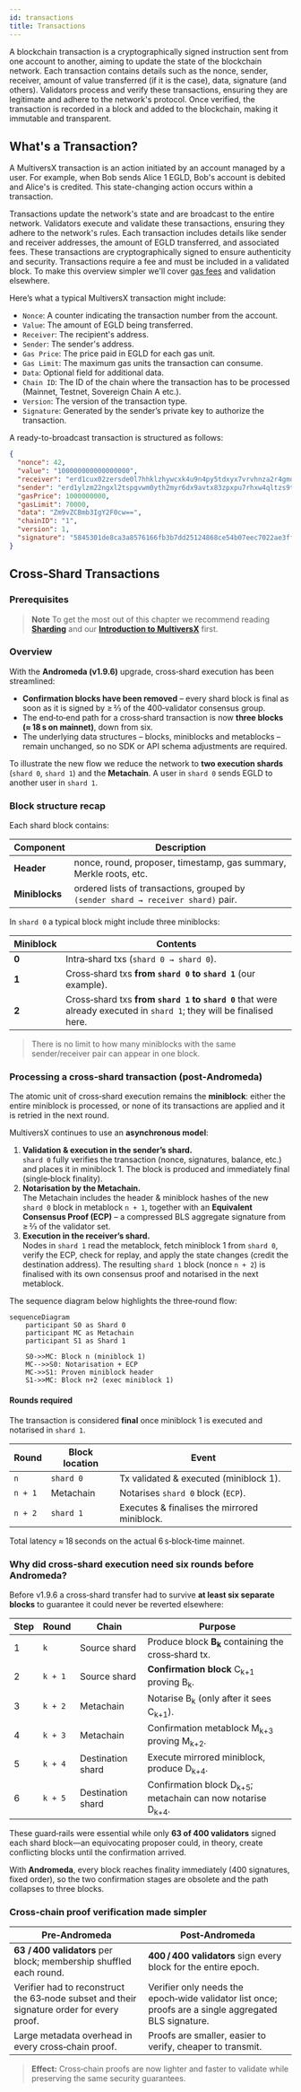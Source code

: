 ```yaml
---
id: transactions
title: Transactions
---
```


A blockchain transaction is a cryptographically signed instruction sent from one account to another, aiming to update the state of the blockchain network. Each transaction contains details such as the nonce, sender, receiver, amount of value transferred (if it is the case), data, signature (and others). Validators process and verify these transactions, ensuring they are legitimate and adhere to the network's protocol. Once verified, the transaction is recorded in a block and added to the blockchain, making it immutable and transparent.

## **What's a Transaction?**

A MultiversX transaction is an action initiated by an account managed by a user. For example, when Bob sends Alice 1 EGLD, Bob's account is debited and Alice's is credited. This state-changing action occurs within a transaction.

Transactions update the network's state and are broadcast to the entire network. Validators execute and validate these transactions, ensuring they adhere to the network's rules. Each transaction includes details like sender and receiver addresses, the amount of EGLD transferred, and associated fees. These transactions are cryptographically signed to ensure authenticity and security. Transactions require a fee and must be included in a validated block. To make this overview simpler we'll cover [gas fees](/developers/gas-and-fees/overview) and validation elsewhere.

Here’s what a typical MultiversX transaction might include:

- ```Nonce```: A counter indicating the transaction number from the account.
- ```Value```: The amount of EGLD being transferred.
- ```Receiver```: The recipient's address.
- ```Sender```: The sender's address.
- ```Gas Price```: The price paid in EGLD for each gas unit.
- ```Gas Limit```: The maximum gas units the transaction can consume.
- ```Data```: Optional field for additional data.
- ```Chain ID```: The ID of the chain where the transaction has to be processed (Mainnet, Testnet, Sovereign Chain A etc.).
- ```Version```: The version of the transaction type.
- ```Signature```: Generated by the sender’s private key to authorize the transaction.

A ready-to-broadcast transaction is structured as follows:

```json
{
  "nonce": 42,
  "value": "100000000000000000",
  "receiver": "erd1cux02zersde0l7hhklzhywcxk4u9n4py5tdxyx7vrvhnza2r4gmq4vw35r",
  "sender": "erd1ylzm22ngxl2tspgvwm0yth2myr6dx9avtx83zpxpu7rhxw4qltzs9tmjm9",
  "gasPrice": 1000000000,
  "gasLimit": 70000,
  "data": "Zm9vZCBmb3IgY2F0cw==",
  "chainID": "1",
  "version": 1,
  "signature": "5845301de8ca3a8576166fb3b7dd25124868ce54b07eec7022ae3ffd8d4629540dbb7d0ceed9455a259695e2665db614828728d0f9b0fb1cc46c07dd669d2f0e"
}
```

## Cross‑Shard Transactions

### Prerequisites

> **Note**
> To get the most out of this chapter we recommend reading **[Sharding](https://docs.multiversx.com/learn/sharding)** and our **[Introduction to MultiversX](https://docs.multiversx.com/learn/introduction)** first.

### Overview

With the **Andromeda (v1.9.6)** upgrade, cross‑shard execution has been streamlined:

* **Confirmation blocks have been removed** – every shard block is final as soon as it is signed by ≥ 2⁄3 of the 400‑validator consensus group.
* The end‑to‑end path for a cross‑shard transaction is now **three blocks (≈ 18 s on mainnet)**, down from six.
* The underlying data structures – blocks, miniblocks and metablocks – remain unchanged, so no SDK or API schema adjustments are required.

To illustrate the new flow we reduce the network to **two execution shards** (`shard 0`, `shard 1`) and the **Metachain**. A user in `shard 0` sends EGLD to another user in `shard 1`.

### Block structure recap

Each shard block contains:

| Component | Description |
|-----------|-------------|
| **Header** | nonce, round, proposer, timestamp, gas summary, Merkle roots, etc. |
| **Miniblocks** | ordered lists of transactions, grouped by `(sender shard → receiver shard)` pair. |

In `shard 0` a typical block might include three miniblocks:

| Miniblock | Contents |
|-----------|----------|
| **0** | Intra‑shard txs (`shard 0 → shard 0`). |
| **1** | Cross‑shard txs **from `shard 0` to `shard 1`** (our example). |
| **2** | Cross‑shard txs **from `shard 1` to `shard 0`** that were already executed in `shard 1`; they will be finalised here. |

> There is no limit to how many miniblocks with the same sender/receiver pair can appear in one block.

### Processing a cross‑shard transaction (post‑Andromeda)

The atomic unit of cross‑shard execution remains the **miniblock**: either the entire miniblock is processed, or none of its transactions are applied and it is retried in the next round.

MultiversX continues to use an **asynchronous model**:

1. **Validation & execution in the sender’s shard.**  
   `shard 0` fully verifies the transaction (nonce, signatures, balance, etc.) and places it in miniblock 1. The block is produced and immediately final (single‑block finality).
2. **Notarisation by the Metachain.**  
   The Metachain includes the header & miniblock hashes of the new `shard 0` block in metablock `n + 1`, together with an **Equivalent Consensus Proof (ECP)** – a compressed BLS aggregate signature from ≥ 2⁄3 of the validator set.
3. **Execution in the receiver’s shard.**  
   Nodes in `shard 1` read the metablock, fetch miniblock 1 from `shard 0`, verify the ECP, check for replay, and apply the state changes (credit the destination address). The resulting `shard 1` block (nonce `n + 2`) is finalised with its own consensus proof and notarised in the next metablock.

The sequence diagram below highlights the three‑round flow:

```mermaid
sequenceDiagram
    participant S0 as Shard 0
    participant MC as Metachain
    participant S1 as Shard 1

    S0->>MC: Block n (miniblock 1)
    MC-->>S0: Notarisation + ECP
    MC->>S1: Proven miniblock header
    S1->>MC: Block n+2 (exec miniblock 1)
```

#### Rounds required

The transaction is considered **final** once miniblock 1 is executed and notarised in `shard 1`.

| Round | Block location | Event |
|-------|----------------|-------|
| `n` | `shard 0` | Tx validated & executed (miniblock 1). |
| `n + 1` | Metachain | Notarises `shard 0` block (`ECP`). |
| `n + 2` | `shard 1` | Executes & finalises the mirrored miniblock. |

Total latency ≈ 18 seconds on the actual 6 s‑block‑time mainnet.

### Why did cross‑shard execution need six rounds before Andromeda?

Before v1.9.6 a cross‑shard transfer had to survive **at least six separate blocks** to guarantee it could never be reverted elsewhere:

| Step | Round | Chain | Purpose |
|------|-------|-------|---------|
| 1 | `k` | Source shard | Produce block **B<sub>k</sub>** containing the cross‑shard tx. |
| 2 | `k + 1` | Source shard | **Confirmation block** C<sub>k+1</sub> proving B<sub>k</sub>. |
| 3 | `k + 2` | Metachain | Notarise B<sub>k</sub> (only after it sees C<sub>k+1</sub>). |
| 4 | `k + 3` | Metachain | Confirmation metablock M<sub>k+3</sub> proving M<sub>k+2</sub>. |
| 5 | `k + 4` | Destination shard | Execute mirrored miniblock, produce D<sub>k+4</sub>. |
| 6 | `k + 5` | Destination shard | Confirmation block D<sub>k+5</sub>; metachain can now notarise D<sub>k+4</sub>. |

These guard‑rails were essential while only **63 of 400 validators** signed each shard block—an equivocating proposer could, in theory, create conflicting blocks until the confirmation arrived.

With **Andromeda**, every block reaches finality immediately (400 signatures, fixed order), so the two confirmation stages are obsolete and the path collapses to three blocks.

### Cross‑chain proof verification made simpler

| Pre‑Andromeda | Post‑Andromeda |
|---------------|----------------|
| **63 / 400 validators** per block; membership shuffled each round. | **400 / 400 validators** sign every block for the entire epoch. |
| Verifier had to reconstruct the 63‑node subset and their signature order for every proof. | Verifier only needs the epoch‑wide validator list once; proofs are a single aggregated BLS signature. |
| Large metadata overhead in every cross‑chain proof. | Proofs are smaller, easier to verify, cheaper to transmit. |

> **Effect:** Cross‑chain proofs are now lighter and faster to validate while preserving the same security guarantees.

